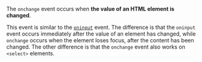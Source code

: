 The `onchange` event occurs when **the value of an HTML element is changed**.

This event is similar to the [`oninput`](https://www.w3schools.com/jsref/event_oninput.asp) event. The difference is that the `oninput` event occurs immediately after the value of an element has changed, while `onchange` occurs when the element loses focus, after the content has been changed. The other difference is that the `onchange` event also works on `<select>` elements.